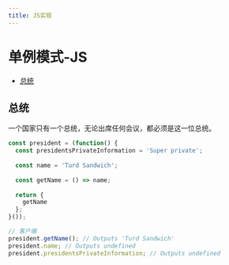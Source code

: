 ```yaml
---
title: JS实现
---
```


# 单例模式-JS
* [总统](#总统)

## 总统

一个国家只有一个总统，无论出席任何会议，都必须是这一位总统。

```js
const president = (function() {
  const presidentsPrivateInformation = 'Super private';
  
  const name = 'Turd Sandwich';
  
  const getName = () => name;
  
  return {
    getName
  };
}());

// 客户端
president.getName(); // Outputs 'Turd Sandwich'
president.name; // Outputs undefined
president.presidentsPrivateInformation; // Outputs undefined
```

